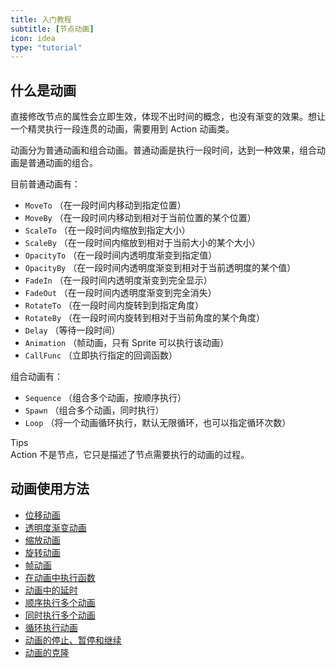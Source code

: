 ```yaml
---
title: 入门教程
subtitle: [节点动画]
icon: idea
type: "tutorial"
---
```


## 什么是动画

直接修改节点的属性会立即生效，体现不出时间的概念，也没有渐变的效果。想让一个精灵执行一段连贯的动画，需要用到 Action 动画类。

动画分为普通动画和组合动画。普通动画是执行一段时间，达到一种效果，组合动画是普通动画的组合。

目前普通动画有：

- `MoveTo` （在一段时间内移动到指定位置）
- `MoveBy` （在一段时间内移动到相对于当前位置的某个位置）
- `ScaleTo` （在一段时间内缩放到指定大小）
- `ScaleBy` （在一段时间内缩放到相对于当前大小的某个大小）
- `OpacityTo` （在一段时间内透明度渐变到指定值）
- `OpacityBy` （在一段时间内透明度渐变到相对于当前透明度的某个值）
- `FadeIn` （在一段时间内透明度渐变到完全显示）
- `FadeOut` （在一段时间内透明度渐变到完全消失）
- `RotateTo` （在一段时间内旋转到到指定角度）
- `RotateBy` （在一段时间内旋转到相对于当前角度的某个角度）
- `Delay` （等待一段时间）
- `Animation` （帧动画，只有 Sprite 可以执行该动画）
- `CallFunc` （立即执行指定的回调函数）

组合动画有：

- `Sequence` （组合多个动画，按顺序执行）
- `Spawn` （组合多个动画，同时执行）
- `Loop` （将一个动画循环执行，默认无限循环，也可以指定循环次数）

<div class="ui info message"><div class="header">Tips </div>
Action 不是节点，它只是描述了节点需要执行的动画的过程。
</div>

## 动画使用方法

- [位移动画](/tutorial/action/move.html)
- [透明度渐变动画](/tutorial/action/opacity.html)
- [缩放动画](/tutorial/action/scale.html)
- [旋转动画](/tutorial/action/rotate.html)
- [帧动画](/tutorial/action/animation.html)
- [在动画中执行函数](/tutorial/action/callfunc.html)
- [动画中的延时](/tutorial/action/delay.html)
- [顺序执行多个动画](/tutorial/action/sequence.html)
- [同时执行多个动画](/tutorial/action/spawn.html)
- [循环执行动画](/tutorial/action/loop.html)
- [动画的停止、暂停和继续](/tutorial/action/start-pause-resume.html)
- [动画的克隆](/tutorial/action/clone.html)
